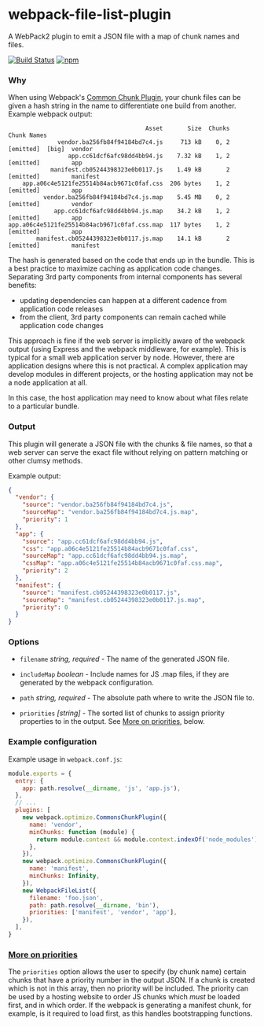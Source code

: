 # webpack-file-list-plugin
A WebPack2 plugin to emit a JSON file with a map of chunk names and files.

[![Build Status](https://travis-ci.org/object88/webpack-file-list-plugin.svg?branch=master)](https://travis-ci.org/object88/webpack-file-list-plugin) [![npm](https://img.shields.io/npm/v/webpack-file-list-plugin.svg)](https://www.npmjs.com/package/webpack-file-list-plugin)

### Why

When using Webpack's [Common Chunk Plugin](https://webpack.js.org/plugins/commons-chunk-plugin/), your chunk files can be given a hash string in the name to differentiate one build from another.  Example webpack output:

```
                                       Asset       Size  Chunks                    Chunk Names
              vendor.ba256fb84f94184bd7c4.js     713 kB    0, 2  [emitted]  [big]  vendor
                 app.cc61dcf6afc98dd4bb94.js    7.32 kB    1, 2  [emitted]         app
            manifest.cb05244398323e0b0117.js    1.49 kB       2  [emitted]         manifest
    app.a06c4e5121fe25514b84acb9671c0faf.css  206 bytes    1, 2  [emitted]         app
          vendor.ba256fb84f94184bd7c4.js.map    5.45 MB    0, 2  [emitted]         vendor
             app.cc61dcf6afc98dd4bb94.js.map    34.2 kB    1, 2  [emitted]         app
app.a06c4e5121fe25514b84acb9671c0faf.css.map  117 bytes    1, 2  [emitted]         app
        manifest.cb05244398323e0b0117.js.map    14.1 kB       2  [emitted]         manifest
```

The hash is generated based on the code that ends up in the bundle.  This is a best practice to maximize caching as application code changes.  Separating 3rd party components from internal components has several benefits:
* updating dependencies can happen at a different cadence from application code releases
* from the client, 3rd party components can remain cached while application code changes

This approach is fine if the web server is implicitly aware of the webpack output (using Express and the webpack middleware, for example).  This is typical for a small web application server by node.  However, there are application designs where this is not practical.  A complex application may develop modules in different projects, or the hosting application may not be a node application at all.

In this case, the host application may need to know about what files relate to a particular bundle.

### Output

This plugin will generate a JSON file with the chunks & file names, so that a web server can serve the exact file without relying on pattern matching or other clumsy methods.

Example output:
``` JSON
{
  "vendor": {
    "source": "vendor.ba256fb84f94184bd7c4.js",
    "sourceMap": "vendor.ba256fb84f94184bd7c4.js.map",
    "priority": 1
  },
  "app": {
    "source": "app.cc61dcf6afc98dd4bb94.js",
    "css": "app.a06c4e5121fe25514b84acb9671c0faf.css",
    "sourceMap": "app.cc61dcf6afc98dd4bb94.js.map",
    "cssMap": "app.a06c4e5121fe25514b84acb9671c0faf.css.map",
    "priority": 2
  },
  "manifest": {
    "source": "manifest.cb05244398323e0b0117.js",
    "sourceMap": "manifest.cb05244398323e0b0117.js.map",
    "priority": 0
  }
}
```

### Options

* `filename` _string, required_ - The name of the generated JSON file.

* `includeMap` _boolean_ - Include names for JS .map files, if they are generated by the webpack configuration.

* `path` _string, required_ - The absolute path where to write the JSON file to.

* `priorities` _[string]_ - The sorted list of chunks to assign priority properties to in the output.  See [More on priorities](more-on-priorities), below.

### Example configuration

Example usage in `webpack.conf.js`:

``` js
module.exports = {
  entry: {
    app: path.resolve(__dirname, 'js', 'app.js'),
  },
  // ...
  plugins: [
    new webpack.optimize.CommonsChunkPlugin({
      name: 'vendor',
      minChunks: function (module) {
        return module.context && module.context.indexOf('node_modules') !== -1;
      },
    }),
    new webpack.optimize.CommonsChunkPlugin({
      name: 'manifest',
      minChunks: Infinity,
    }),
    new WebpackFileList({
      filename: 'foo.json',
      path: path.resolve(__dirname, 'bin'),
      priorities: ['manifest', 'vendor', 'app'],
    }),
  ],
}
```

### [More on priorities](#more-on-priorities)

The `priorities` option allows the user to specify (by chunk name) certain chunks that have a priority number in the output JSON.  If a chunk is created which is not in this array, then no priority will be included.  The priority can be used by a hosting website to order JS chunks which _must_ be loaded first, and in which order.  If the webpack is generating a manifest chunk, for example, is it required to load first, as this handles bootstrapping functions.
